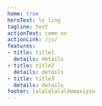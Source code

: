 ```yaml
---
home: true
heroText: lv ling
tagline: test
actionText: come on
actionLink: /js/
features:
- title: title1
  details: details
- title: title2
  details: details
- title: title3
  details: details
footer: lalalalalaldemaxiyzu
---
```

